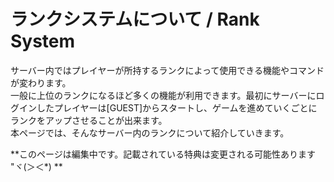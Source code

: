 # ランクシステムについて / Rank System
サーバー内ではプレイヤーが所持するランクによって使用できる機能やコマンドが変わります。  
一般に上位のランクになるほど多くの機能が利用できます。最初にサーバーにログインしたプレイヤーは[GUEST]からスタートし、ゲームを進めていくごとにランクをアップさせることが出来ます。  
本ページでは、そんなサーバー内のランクについて紹介していきます。



**このページは編集中です。記載されている特典は変更される可能性あります "ヾ(＞＜*) **  


